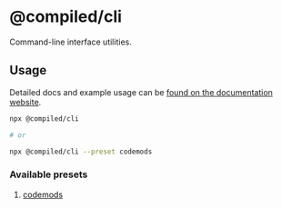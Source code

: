 # @compiled/cli

Command-line interface utilities.

## Usage

Detailed docs and example usage can be [found on the documentation website](https://compiledcssinjs.com/docs/pkg-cli).

```bash
npx @compiled/cli

# or

npx @compiled/cli --preset codemods
```

### Available presets

1. [codemods](./src/presets/codemods)
